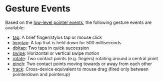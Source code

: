 # Gesture Events

Based on the [low-level pointer events](pointer.md#pointer_events), the following
gesture events are available:

- [tap](apps://apiviewer/#qx.event.type.Tap): A brief finger/stylus tap or mouse
  click
- [longtap](apps://apiviewer/#qx.event.type.Tap): A tap that is held down for
  500 milliseconds
- [dbltap](apps://apiviewer/#qx.event.type.Tap): Two taps in quick succession
- [swipe](apps://apiviewer/#qx.event.type.Swipe): Horizontal or vertical swipe
  motion
- [rotate](apps://apiviewer/#qx.event.type.Rotate): Two contact points (e.g.
  fingers) rotating around a central point
- [pinch](apps://apiviewer/#qx.event.type.Pinch): Two contact points moving
  towards or away from each other
- [track](apps://apiviewer/#qx.event.type.Track): Cross-device equivalent to
  mouse drag (fired only between pointerdown and pointerup)
